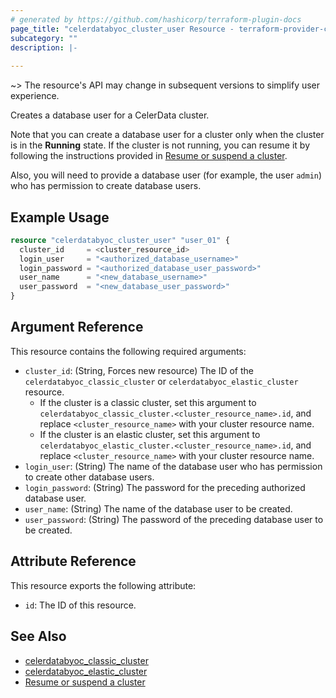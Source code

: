 ```yaml
---
# generated by https://github.com/hashicorp/terraform-plugin-docs
page_title: "celerdatabyoc_cluster_user Resource - terraform-provider-celerdatabyoc"
subcategory: ""
description: |-
  
---
```


~> The resource's API may change in subsequent versions to simplify user experience.

Creates a database user for a CelerData cluster.

Note that you can create a database user for a cluster only when the cluster is in the **Running** state. If the cluster is not running, you can resume it by following the instructions provided in [Resume or suspend a cluster](../guides/resume_suspend_cluster.md).

Also, you will need to provide a database user (for example, the user `admin`) who has permission to create database users.

## Example Usage

```terraform
resource "celerdatabyoc_cluster_user" "user_01" {
  cluster_id     = <cluster_resource_id>
  login_user     = "<authorized_database_username>"
  login_password = "<authorized_database_user_password>"
  user_name      = "<new_database_username>"
  user_password  = "<new_database_user_password>"
}
```

## Argument Reference

This resource contains the following required arguments:

- `cluster_id`: (String, Forces new resource) The ID of the `celerdatabyoc_classic_cluster` or `celerdatabyoc_elastic_cluster` resource.
  - If the cluster is a classic cluster, set this argument to `celerdatabyoc_classic_cluster.<cluster_resource_name>.id`, and replace `<cluster_resource_name>` with your cluster resource name.
  - If the cluster is an elastic cluster, set this argument to `celerdatabyoc_elastic_cluster.<cluster_resource_name>.id`, and replace `<cluster_resource_name>` with your cluster resource name.
- `login_user`: (String) The name of the database user who has permission to create other database users.
- `login_password`: (String) The password for the preceding authorized database user.
- `user_name`: (String) The name of the database user to be created.
- `user_password`: (String) The password of the preceding database user to be created.

## Attribute Reference

This resource exports the following attribute:

- `id`: The ID of this resource.

## See Also

- [celerdatabyoc_classic_cluster](../resources/classic_cluster.md)
- [celerdatabyoc_elastic_cluster](../resources/elastic_cluster.md)
- [Resume or suspend a cluster](../guides/resume_suspend_cluster.md)
